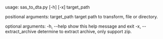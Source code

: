 usage: sas_to_dta.py [-h] [-x] target_path

positional arguments:
  target_path           target path to transform, file or directory.

optional arguments:
  -h, --help            show this help message and exit
  -x, --extract_archive
                        determine to extract archive, only support zip.
